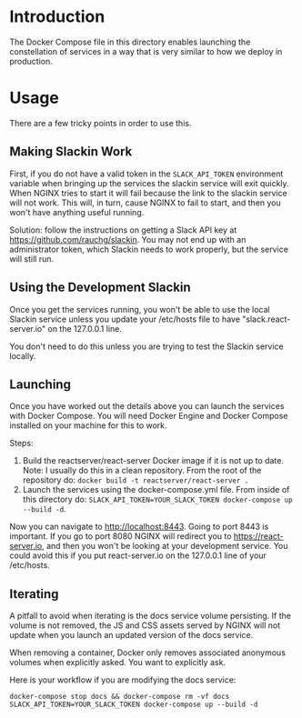 # Introduction
The Docker Compose file in this directory enables launching the
constellation of services in a way that is very similar to how we
deploy in production.

# Usage
There are a few tricky points in order to use this.

## Making Slackin Work
First, if you do not have a valid token in the `SLACK_API_TOKEN`
environment variable when bringing up the services the slackin service
will exit quickly. When NGINX tries to start it will fail because the
link to the slackin service will not work. This will, in turn, cause
NGINX to fail to start, and then you won't have anything useful
running.

Solution: follow the instructions on getting a Slack API key at
https://github.com/rauchg/slackin. You may not end up with an
administrator token, which Slackin needs to work properly, but the
service will still run.

## Using the Development Slackin
Once you get the services running, you won't be able to use the local
Slackin service unless you update your /etc/hosts file to have
"slack.react-server.io" on the 127.0.0.1 line.

You don't need to do this unless you are trying to test the Slackin service
locally.

## Launching
Once you have worked out the details above you can launch the services
with Docker Compose. You will need Docker Engine and Docker Compose
installed on your machine for this to work.

Steps:

1. Build the reactserver/react-server Docker image if it is not up to
date. Note: I usually do this in a clean repository. From the root of
the repository do: `docker build -t reactserver/react-server .`
1. Launch the services using the docker-compose.yml file. From inside
of this directory do: `SLACK_API_TOKEN=YOUR_SLACK_TOKEN docker-compose
up --build -d`.

Now you can navigate to
[http://localhost:8443](http://localhost:8443). Going to port 8443 is
important. If you go to port 8080 NGINX will redirect you to
https://react-server.io, and then you won't be looking at your
development service. You could avoid this if you put react-server.io
on the 127.0.0.1 line of your /etc/hosts.

## Iterating
A pitfall to avoid when iterating is the docs service volume
persisting. If the volume is not removed, the JS and CSS assets served
by NGINX will not update when you launch an updated version of the
docs service.

When removing a container, Docker only removes associated anonymous
volumes when explicitly asked. You want to explicitly ask.

Here is your workflow if you are modifying the docs service:
```
docker-compose stop docs && docker-compose rm -vf docs
SLACK_API_TOKEN=YOUR_SLACK_TOKEN docker-compose up --build -d
```
